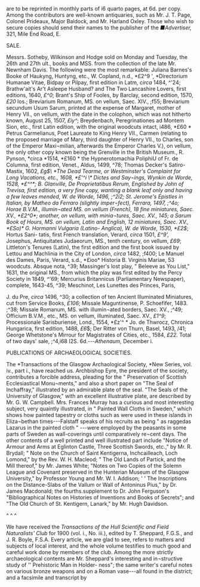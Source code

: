 are to be reprinted in monthly parts of i6 quarto
pages, at 6d. per copy. Among the contributors
are well-known antiquaries, such as Mr. J. T.
Page, Colonel Prideaux, Major Baldock, and Mr.
Harland Oxley. Those who wish to secure copies
should send their names to the publisher of the
*■Advertiser,* 321, Mile End Road, E.

SALE.

Messrs. Sotheby, Wilkinson and Hodge sold
on Monday and Tuesday, the 26th and 27th ult.,
books and MSS. from the collection of the late
Mr. Newnham Davis. The following were the
most remarkable: Juliana Barnes's Booke of
Haukyng, Huntyng, etc., W. Copland, n.d., *£2^9 ',
*Directorium Humanae Vitae, Bidpay or Pilpay,
first edition in Latm, *circa* 1484, ^'24; Brathw'ait's
Ar't Asleepe Husband? and The Two Lancashire
Lovers, first editions, 1640, *£^0*; Brant's Ship of
Fooles, by Barclay, second edition, 1570, *£20* los.;
Breviarium Romanum, MS. on vellum, Saec. XIV.,
;f55; Breviarium secundum Usum Sarum, printed
at the expense of Margaret, mother of Henry VII.,
on vellum, with the date in the colophon, which
was not hitherto known, August 25, 1507, *£iy^*;
Breydenbach, Peregrinationes ad Montem Sion,
etc., first Latin edition, with the original woodcuts
intact, i486, *£60 \* Petrus Carmelianus, Poet
Laureate to King Henry VII., Carmen (relating to
the proposed marriage of Mary, third daughter of
Henry VII., to Charles, son of the Emperor Maxi¬milian,
afterwards the Emperor Charles V.), on
vellum, the only other copy known being the
Grenville in the British Museum., R. Pynson, *circa
*1514, *£160 \* the Hypnerotomachia PoliphiU of
Fr. de Columna, first edition, Venet., Aldus, 1499,
^78; Thomas Decker's Satiro-Mastix, 1602, *£g$\
*The Dead Tearme, or Westminster's Complaint for
Long Vacations, etc., 1608, *£'^i \* Dictes and Say¬ings,
Wynkin de Worde, 1528, *£^^*; B. Glanville,
De Proprietatibus Rerum, Englished by John of
Trevisa, first edition, a very fine copy, wanting a
blank leaf only and having a few leaves mended,
W. de Worde, 1496, ;^2i2; St. Jerome's Epistles
in Italian, by Matheo da Ferraro (slightly imper¬fect),
Ferrara, 1497, ;^4o; Horae B.V.M., illumin¬ated
MS. on vellum (French), 18 fine miniatures,
Saec. XV., *£2^0*; another, on vellum, with minia¬tures,
Saec. XV., 145; a Sarum Book of Hours,
MS. on vellum, Latin and English, 12 miniatures,
Saec. XV., *£So)* G. Hormanni Vulgaria (Latino-
Anglica), W. de Worde, 1530, *£2$*; Hortus Sani-
tatis, first French translation, Verard, *circa* 1501,
*£^9',* Josephus, Antiquitates Judaeorum, MS.,
tenth century, on vellum, *£69*; Littleton's Tenures
(Latin), the first edition and the first book issued
by Lettou and Machlinia in the City of London,
*circa* 1482, ;f400; Le Manuel des Dames, Paris,
Verard, s.d., *£ioo\* Historia B. Virginis Mariae,
53 woodcuts. Absque nota, ^39; Massinger's lost
play, " Beleeve as You List," 1631, the original
MS., from which the play was first edited by the
Percy Society in 1849, ^'69; Mercurius Britannicus
(Parliamentary Newspaper), complete, 1643-45,
^39; Meschinot, Les Lunettes des Princes, Paris,

J. du Pre, *circa* 1496, ^30; a collection of ten
Ancient Illuminated Miniatures, cut from Service
Books, *£106*; Missale Maguntinense, P. Schoefifer,
1483. ;^38; Missale Romanum, MS. with illumin¬ated
borders, Saec. XV., ;^49; Officium B.V.M.,
etc., MS. on vellum, illuminated, Saec. XV., *£1^9*;
Processionale Sarisburiense, Lond., 1554, *£z'^ \* Jo.
de Thwrocz, Chronica Hungarica, first edition,
1488, *£6*$; Der Ritter von Thurn, Basel, 1493,
/41; George Whetstone's Mirrour for Magistrates
of Cities, etc., 1584, *£22.* Total of two days' sale,
;^4,i68 I2S. 6d.---*Athenaum,* December i.

PUBLICATIONS OF ARCHAEOLOGICAL
SOCIETIES.

The *Transactions of the Glasgow Archaological Society,
*New Series, vol. iv., part i., have reached us.
Archbishop Eyre, the president of the society,
contributes a forcible address, pleading for the
" Preservation of Scottish Ecclesiastical Monu¬ments,"
and also a short paper on "The Seal
of Inchaffray," illustrated by an admirable plate
of the seal. "The Seals of the University of
Glasgow," with an excellent illustrative plate, are
described by Mr. G. W. Campbell. Mrs. Frances
Murray has a curious and most interesting subject,
very quaintly illustrated, in " Painted Wall Cloths
in Sweden," which shows how painted tapestry or
cloths such as were used in these islands in Eliza¬bethan
times---Falstaff speaks of his recruits as
being " as raggedas Lazarus in the painted cloth "
---were employed by the peasants in some parts of
Sweden as wall-coverings until comparatively re¬cent
days. The other contents of a well printed and
well illustrated part include "Notice of Armour
and Arms at Eglinton Castle, Three Scottish
Swords, etc.," by Mr. R. Brydall; " Note on the
Church of Saint Kentigerna, Inchcailleach, Loch
Lomond," by the Rev. W. H. Macleod; " The Old
Lands of Partick, and the Mill thereof," by Mr.
James White; "Notes on Two Copies of the
Solemn League and Covenant preserved in the
Hunterian Museum of the Glasgow University,"
by Professor Young and Mr. W. I. Addison;
' ' The Inscriptions on the Distance-Slabs of the
Vallum or Wall of Antoninus Pius," by Dr. James
Macdonald; the fourths.supplement to Dr. John
Ferguson's "Bibliographical Notes on Histories
of Inventions and Books of Secrets"; and "The
Old Church of St. Kentigern, Lanark," by Mr.
Hugh Davidson.

^ ^ ^

We have received the *Transactions of the Hull
Scientific and Field Naturalists' Club* for 1900 (vol. i.,
No. iii.), edited by T. Sheppard, F.G.S., and
J. R. Boyle, F.S.A. Every article, we are glad
to see, refers to matters and subjects of local
interest, and the whole volume testifies to much
good and careful work done by members of the
club. Among the more strictly archaeological
contents are Mr. Sheppard's interesting and in¬structive
study of '' Prehistoric Man in Holder-
ness"; the same writer's careful notes on various
bronze weapons and on a Roman vase---all found
in the district; and a facsimile and transcript by
